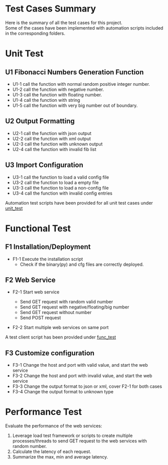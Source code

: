 # Test Cases Summary
Here is the summary of all the test cases for this project. <br>
Some of the cases have been implemented with automation scripts included in the corresponding folders.
# Unit Test
## U1 Fibonacci Numbers Generation Function
+ U1-1 call the function with normal random positive integer number. 
+ U1-2 call the function with negative number.
+ U1-3 call the function with floating number.
+ U1-4 call the function with string
+ U1-5 call the function with very big number out of boundary.

## U2 Output Formatting
+ U2-1 call the function with json output
+ U2-2 call the function with xml output
+ U2-3 call the function with unknown output
+ U2-4 call the function with invalid fib list

## U3 Import Configuration
+ U3-1 call the function to load a valid config file
+ U3-2 call the function to load a empty file
+ U3-3 call the function to load a non-config file
+ U3-4 call the function with invalid config entries

Automation test scripts have been provided for all unit test cases under [unit_test](unit_test/)

# Functional Test
## F1 Installation/Deployment
+ F1-1 Execute the installation script
	+ Check if the binary(py) and cfg files are correctly deployed.

## F2 Web Service
+ F2-1 Start web service
	+ Send GET request with random valid number
	+ Send GET request with negative/floating/big number
	+ Send GET request without number
	+ Send POST request

+ F2-2 Start multiple web services on same port

A test client script has been provided under [func_test](func_test)

## F3 Customize configuration
+ F3-1 Change the host and port with valid value, and start the web service
+ F3-2 Change the host and port with invalid value, and start the web service
+ F3-3 Change the output format to json or xml, cover F2-1 for both cases
+ F3-4 Change the output format to unknown type

# Performance Test
Evaluate the performance of the web services:<br>
1. Leverage load test framework or scripts to create multiple processes/threads to send GET request to the web services with random number.<br>
2. Calculate the latency of each request.<br>
3. Summarize the max, min and average latency.<br>
